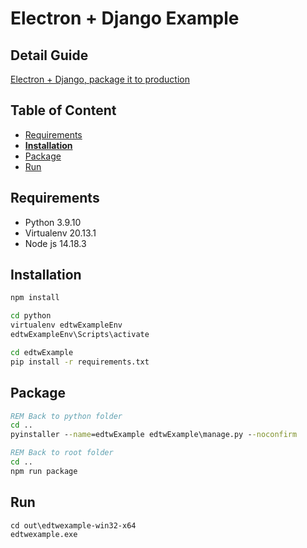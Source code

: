 <!-- omit in toc -->
# Electron + Django Example

<!-- omit in toc -->
## Detail Guide
[Electron + Django, package it to production](https://ivanyu2021.hashnode.dev/electron-django-package-it-to-production)

<!-- omit in toc -->
## Table of Content
- [Requirements](#requirements)
- [**Installation**](#installation)
- [Package](#package)
- [Run](#run)
## Requirements
- Python 3.9.10
- Virtualenv 20.13.1
- Node js 14.18.3

## **Installation**
```cmd
npm install

cd python
virtualenv edtwExampleEnv
edtwExampleEnv\Scripts\activate

cd edtwExample
pip install -r requirements.txt
```
## Package

```cmd
REM Back to python folder
cd ..
pyinstaller --name=edtwExample edtwExample\manage.py --noconfirm

REM Back to root folder
cd ..
npm run package
```

## Run
```
cd out\edtwexample-win32-x64
edtwexample.exe
```